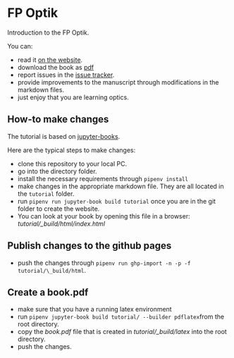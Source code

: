 # FP Optik
 Introduction to the FP Optik.

 You can:

 - read it [on the website](https://synqs.github.io/FP-Optik/intro.html).
 - download the book as [pdf](book.pdf)
 - report issues in the [issue tracker](https://github.com/synqs/FP-Optik/issues).
 - provide improvements to the manuscript through modifications in the markdown files.
 - just enjoy that you are learning optics.


## How-to make changes

The tutorial is based on [jupyter-books](https://jupyterbook.org/intro.html).

Here are the typical steps to make changes:

- clone this repository to your local PC.
- go into the directory folder.
- install the necessary requirements through `pipenv install`
- make changes in the appropriate markdown file. They are all located in the `tutorial` folder.
- run `pipenv run jupyter-book build tutorial` once you are in the git folder to create the website.
- You can look at your book by opening this file in a browser: *tutorial/_build/html/index.html*

## Publish changes to the github pages

- push the changes through `pipenv run ghp-import -n -p -f tutorial/\_build/html`.

## Create a book.pdf

- make sure that you have a running latex environment
- run `pipenv jupyter-book build tutorial/ --builder pdflatex`from the root directory.
- copy the *book.pdf* file that is created in *tutorial/\_build/latex* into the root directory.
- push the changes.
